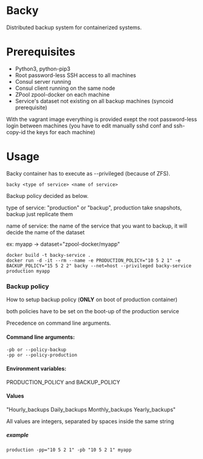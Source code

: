 # Backy
Distributed backup system for containerized systems.

# Prerequisites

- Python3, python-pip3
- Root password-less SSH access to all machines
- Consul server running
- Consul client running on the same node
- ZPool zpool-docker on each machine
- Service's dataset not existing on all backup machines (syncoid prerequisite)

With the vagrant image everything is provided exept the root password-less login
between machines (you have to edit manually sshd conf and ssh-copy-id the keys for each machine)

# Usage

Backy container has to execute as --privileged (because of ZFS).

`backy <type of service> <name of service>`

Backup policy decided as below.

type of service: "production" or "backup", production take snapshots, backup just replicate them

name of service: the name of the service that you want to backup, it will decide the name of the dataset

ex: myapp -> dataset="zpool-docker/myapp"


```
docker build -t backy-service .
docker run -d -it --rm --name -e PRODUCTION_POLICY="10 5 2 1" -e BACKUP_POLICY="15 5 2 2" backy --net=host --privileged backy-service production myapp
```
### Backup policy
How to setup backup policy (**ONLY** on boot of production container)

both policies have to be set on the boot-up of the production service

Precedence on command line arguments.
#### Command line arguments: 
    -pb or --policy-backup 
    -pp or --policy-production 

#### Environment variables: 
PRODUCTION_POLICY and BACKUP_POLICY

#### Values
"Hourly_backups   Daily_backups   Monthly_backups   Yearly_backups"

All values are integers, separated by spaces inside the same string

##### example 
`production -pp="10 5 2 1" -pb "10 5 2 1" myapp`

